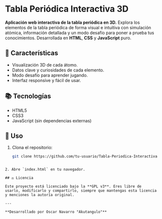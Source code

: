 # Tabla Periódica Interactiva 3D

**Aplicación web interactiva de la tabla periódica en 3D.** Explora los elementos de la tabla periódica de forma visual e intuitiva con simulación atómica, información detallada y un modo desafío para poner a prueba tus conocimientos. Desarrollada en **HTML**, **CSS** y **JavaScript** puro.

## 🚀 Características

- Visualización 3D de cada átomo.
- Datos clave y curiosidades de cada elemento.
- Modo desafío para aprender jugando.
- Interfaz responsive y fácil de usar.

## 📚 Tecnologías

- HTML5
- CSS3
- JavaScript (sin dependencias externas)

## 📌 Uso

1. Clona el repositorio:
   ```bash
   git clone https://github.com/tu-usuario/Tabla-Periodica-Interactiva-3D.git
```

2. Abre `index.html` en tu navegador.

## ⚖️ Licencia

Este proyecto está licenciado bajo la **GPL v3**. Eres libre de usarlo, modificarlo y compartirlo, siempre que mantengas esta licencia y menciones la autoría original.

---

**Desarrollado por Oscar Navarro "Akutangulo"**

```

